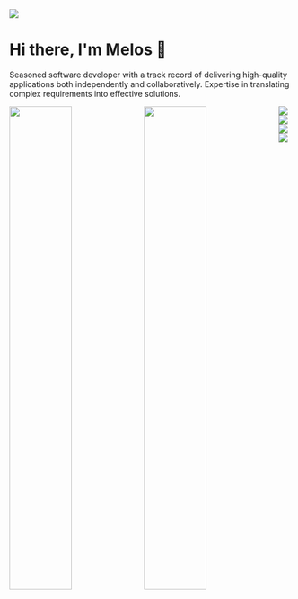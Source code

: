 <img src="https://visitor-badge.laobi.icu/badge?page_id=melos-simeneh.melos-simeneh" />

# Hi there, I'm Melos :wave:

Seasoned software developer with a track record of delivering high-quality applications both independently and collaboratively. Expertise in translating complex requirements into effective solutions.

<img align="left" width="47%" src="https://github-readme-stats.vercel.app/api?username=melos-simeneh&show_icons=true&theme=dark" />
<img align="left" width="47%" src="https://github-readme-stats.vercel.app/api/top-langs/?username=melos-simeneh&layout=compact&theme=dark" />

<img align="left"  src="https://img.shields.io/badge/Next-black?style=for-the-badge&logo=next.js&logoColor=white" />
<img align="left"  src="https://img.shields.io/badge/react-%2320232a.svg?style=for-the-badge&logo=react&logoColor=%2361DAFB" />
<img align="left"  src="https://img.shields.io/badge/node.js-6DA55F?style=for-the-badge&logo=node.js&logoColor=white" />
<img align="left"  src="https://img.shields.io/badge/javascript-%23323330.svg?style=for-the-badge&logo=javascript&logoColor=%23F7DF1E" />
